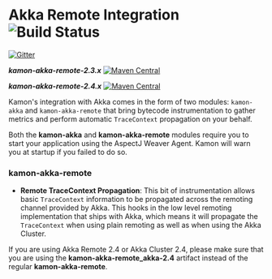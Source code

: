Akka Remote Integration   ![Build Status](https://travis-ci.org/kamon-io/kamon-akka.svg?branch=master)
==========================

[![Gitter](https://badges.gitter.im/Join%20Chat.svg)](https://gitter.im/kamon-io/Kamon?utm_source=badge&utm_medium=badge&utm_campaign=pr-badge&utm_content=badge)

***kamon-akka-remote-2.3.x*** [![Maven Central](https://maven-badges.herokuapp.com/maven-central/io.kamon/kamon-akka-remote-23_2.11/badge.svg)](https://maven-badges.herokuapp.com/maven-central/io.kamon/kamon-akka-remote_2.11)

***kamon-akka-remote-2.4.x*** [![Maven Central](https://maven-badges.herokuapp.com/maven-central/io.kamon/kamon-akka-remote-24_2.11/badge.svg)](https://maven-badges.herokuapp.com/maven-central/io.kamon/kamon-akka-remote_2.11)


Kamon's integration with Akka comes in the form of two modules: `kamon-akka` and `kamon-akka-remote` that bring bytecode
instrumentation to gather metrics and perform automatic `TraceContext` propagation on your behalf.

Both the <b>kamon-akka</b> and <b>kamon-akka-remote</b> modules require you to start your application using the AspectJ
Weaver Agent. Kamon will warn you at startup if you failed to do so.
</p>

### kamon-akka-remote ###

* __Remote TraceContext Propagation__: This bit of instrumentation allows basic `TraceContext` information to be
propagated across the remoting channel provided by Akka. This hooks in the low level remoting implementation that ships
with Akka, which means it will propagate the `TraceContext` when using plain remoting as well as when using the Akka Cluster.

<p class="alert alert-warning">
If you are using Akka Remote 2.4 or Akka Cluster 2.4, please make sure that you are using the <b>kamon-akka-remote_akka-2.4</b>
artifact instead of the regular <b>kamon-akka-remote</b>.
</p>


